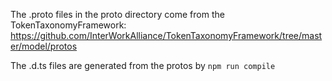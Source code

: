 The .proto files in the proto directory come from the TokenTaxonomyFramework: https://github.com/InterWorkAlliance/TokenTaxonomyFramework/tree/master/model/protos

The .d.ts files are generated from the protos by `npm run compile`


